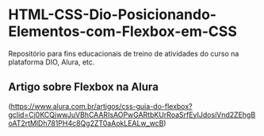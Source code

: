 # HTML-CSS-Dio-Posicionando-Elementos-com-Flexbox-em-CSS
Repositório para fins educacionais de treino de atividades do curso na plataforma DIO, Alura, etc.

## Artigo sobre Flexbox na Alura
(https://www.alura.com.br/artigos/css-guia-do-flexbox?gclid=Cj0KCQjwwJuVBhCAARIsAOPwGARtbKUrRoaSrfEyIJdosiVnd2ZEhgBoAT2rtMlDh781PH4c8Qg2ZT0aAokLEALw_wcB)
